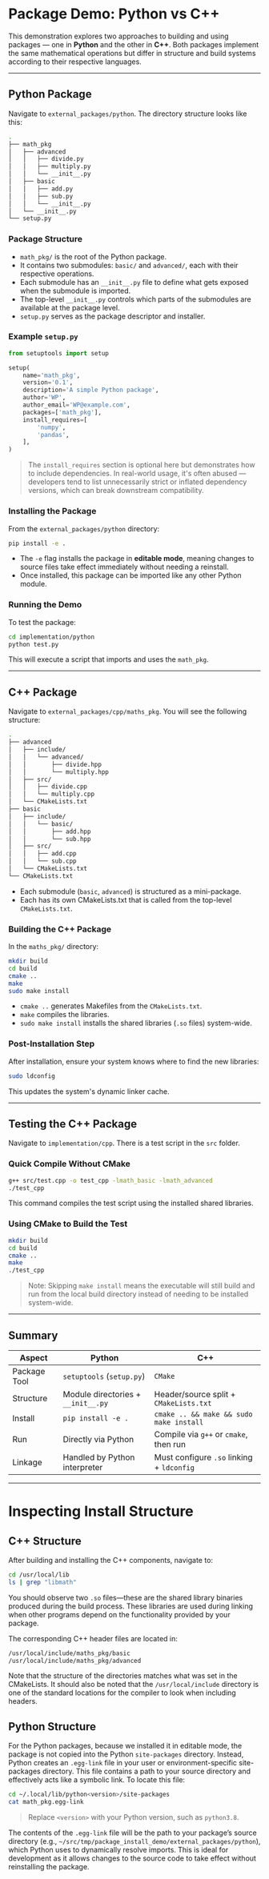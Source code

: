 <!-- # Package Demo

We will look at two ways of using packages. The first is with python and the second is with C++. Both of these packages have the same content in them, just in different languages.

## Python
Navigate to `external_packages/python`. In here you will see this:
```bash
.
├── math_pkg
│   ├── advanced
│   │   ├── divide.py
│   │   ├── __init__.py
│   │   └── multiply.py
│   ├── basic
│   │   ├── add.py
│   │   ├── __init__.py
│   │   └── sub.py
│   └── __init__.py
└── setup.py
```
In this we have 1 package that has two sub-modules. Each of the python files have the implementations of the functions that will be a part of this package. The `__init__.py` files in each submodule say what will be exposed when we turn this into a package (sometimes we don't want everything). The whole `math_pkg` itself has its own init that is used to expose the elements from the subpackage that need to be exposed. The `setup.py` is the descriptor of the package itself. It acts kind of like an XML descriptor, defining the name, author, version... 
```bash
from setuptools import setup

setup(
    name='math_pkg',
    version='0.1',
    description='A simple Python package',
    author='WP',
    author_email='WP@example.com',
    packages=['math_pkg'],
    install_requires=[
        'numpy',
        'pandas',
    ],
)
```
Note the install requires is not needed for this packages but is put there as an example. This is especially useful for specifying versions of requirements.

One annoying quirk or python is the use of `pip`. Most programers do not use rigorous methods when testing their install requirements and often put whatever version they have on their system for the dependencies when much older versions will suffice. This causes issues as `pip` tends to auto update these libraries which is often undesirable. 

To install the package, when in the `math_pkg` directory, run:
```bash
pip install -e .
```
This is saying, install the package in the current directory with edit perms, meaning that you don't need to reinstall the library after each edit.

This library can then be accessed as if it were any other library. If you navigate to `implementation/python`, you can run the python script which imports the package and uses it.

## C++
C++ is a bit more complicated. First lets cover CMakeLists.txt:
### CMakeLists.txt
These are the more modern version of MakeFiles. Once you have written your CMakeList, your workflow to build becomes:
```bash
mkdir build                  # Make a build directory
cd build                     
cmake ..                     # Compile the CMakeLists into a Makefile
make                         # Build the executable
sudo make install            # Install the executable
```

### C++ Packages
Once again, navigate to `external_packages/cpp/maths_pkg/`. In this directory you will see:
```bash
.
├── advanced
│   ├── CMakeLists.txt
│   ├── include
│   │   └── advanced
│   │       ├── divide.hpp
│   │       └── multiply.hpp
│   └── src
│       ├── divide.cpp
│       └── multiply.cpp
├── basic
│   ├── CMakeLists.txt
│   ├── include
│   │   └── basic
│   │       ├── add.hpp
│   │       └── sub.hpp
│   └── src
│       ├── add.cpp
│       └── sub.cpp
└── CMakeLists.txt
```
In here we can see the two sub modules in the one main package. Each submodule acts as its own package when installed given the way we have named everything. The top level CMakeLists simply calls each of the sub modules which in turn build their packages.

Again, the build procedure, if in the `maths_pkg/` directory is:
```bash
mkdir build                  # Make a build directory
cd build                     
cmake ..                     # Compile the CMakeLists into a Makefile
make                         # Build the executable
sudo make install            # Install the executable
```
Once the package has been installed, you need to update the system cache. At this stage, if you try to run the files they will compile as you can see the headers, but the system doesn't know where to find the `.so` files for their implementation. To do this, run:
```bash
sudo ldconfig
```

Then, to test this, navigate to `implementation/cpp`. You will see an `/src` with the test script. This can be run and compiled directly from the command line with:
```bash
g++ test.cpp -o test_cpp -lmath_basic -lmath_advanced
```
And run the resulting executable. 

Alternatively you can build it using the CMakeLists following the same process:
```bash
mkdir build                  # Make a build directory
cd build                     
cmake ..                     # Compile the CMakeLists into a Makefile
make                         # Build the executable
```
Note: without running `sudo make install` we can see the executable in the build directory and can run it. we are just not installing it to the system.

 -->


#  Package Demo: Python vs C++

This demonstration explores two approaches to building and using packages — one in **Python** and the other in **C++**. Both packages implement the same mathematical operations but differ in structure and build systems according to their respective languages.

---

##  Python Package

Navigate to `external_packages/python`. The directory structure looks like this:

```bash
.
├── math_pkg
│   ├── advanced
│   │   ├── divide.py
│   │   ├── multiply.py
│   │   └── __init__.py
│   ├── basic
│   │   ├── add.py
│   │   ├── sub.py
│   │   └── __init__.py
│   └── __init__.py
└── setup.py
```

### Package Structure

* `math_pkg/` is the root of the Python package.
* It contains two submodules: `basic/` and `advanced/`, each with their respective operations.
* Each submodule has an `__init__.py` file to define what gets exposed when the submodule is imported.
* The top-level `__init__.py` controls which parts of the submodules are available at the package level.
* `setup.py` serves as the package descriptor and installer.

### Example `setup.py`

```python
from setuptools import setup

setup(
    name='math_pkg',
    version='0.1',
    description='A simple Python package',
    author='WP',
    author_email='WP@example.com',
    packages=['math_pkg'],
    install_requires=[
        'numpy',
        'pandas',
    ],
)
```

>  The `install_requires` section is optional here but demonstrates how to include dependencies. In real-world usage, it's often abused — developers tend to list unnecessarily strict or inflated dependency versions, which can break downstream compatibility.

### Installing the Package

From the `external_packages/python` directory:

```bash
pip install -e .
```

* The `-e` flag installs the package in **editable mode**, meaning changes to source files take effect immediately without needing a reinstall.
* Once installed, this package can be imported like any other Python module.

### Running the Demo

To test the package:

```bash
cd implementation/python
python test.py
```

This will execute a script that imports and uses the `math_pkg`.

---

##  C++ Package

Navigate to `external_packages/cpp/maths_pkg`. You will see the following structure:

```bash
.
├── advanced
│   ├── include/
│   │   └── advanced/
│   │       ├── divide.hpp
│   │       └── multiply.hpp
│   ├── src/
│   │   ├── divide.cpp
│   │   └── multiply.cpp
│   └── CMakeLists.txt
├── basic
│   ├── include/
│   │   └── basic/
│   │       ├── add.hpp
│   │       └── sub.hpp
│   ├── src/
│   │   ├── add.cpp
│   │   └── sub.cpp
│   └── CMakeLists.txt
└── CMakeLists.txt
```

* Each submodule (`basic`, `advanced`) is structured as a mini-package.
* Each has its own CMakeLists.txt that is called from the top-level `CMakeLists.txt`.

### Building the C++ Package

In the `maths_pkg/` directory:

```bash
mkdir build
cd build
cmake ..
make
sudo make install
```

* `cmake ..` generates Makefiles from the `CMakeLists.txt`.
* `make` compiles the libraries.
* `sudo make install` installs the shared libraries (`.so` files) system-wide.

### Post-Installation Step

After installation, ensure your system knows where to find the new libraries:

```bash
sudo ldconfig
```

This updates the system's dynamic linker cache.

---

##  Testing the C++ Package

Navigate to `implementation/cpp`. There is a test script in the `src` folder.

### Quick Compile Without CMake

```bash
g++ src/test.cpp -o test_cpp -lmath_basic -lmath_advanced
./test_cpp
```

This command compiles the test script using the installed shared libraries.

### Using CMake to Build the Test

```bash
mkdir build
cd build
cmake ..
make
./test_cpp
```

>  Note: Skipping `make install` means the executable will still build and run from the local build directory instead of needing to be installed system-wide.

---

## Summary

| Aspect       | Python                             | C++                                       |
| ------------ | ---------------------------------- | ----------------------------------------- |
| Package Tool | `setuptools` (`setup.py`)          | `CMake`                                   |
| Structure    | Module directories + `__init__.py` | Header/source split + `CMakeLists.txt`    |
| Install      | `pip install -e .`                 | `cmake .. && make && sudo make install`   |
| Run          | Directly via Python                | Compile via `g++` or `cmake`, then run    |
| Linkage      | Handled by Python interpreter      | Must configure `.so` linking + `ldconfig` |

---

# Inspecting Install Structure
## C++ Structure
After building and installing the C++ components, navigate to:
```bash
cd /usr/local/lib
ls | grep "libmath"
```
You should observe two `.so` files—these are the shared library binaries produced during the build process. These libraries are used during linking when other programs depend on the functionality provided by your package.

The corresponding C++ header files are located in:
```bash
/usr/local/include/maths_pkg/basic
/usr/local/include/maths_pkg/advanced
```
Note that the structure of the directories matches what was set in the CMakeLists. It should also be noted that the `/usr/local/include` directory is one of the standard locations for the compiler to look when including headers.

## Python Structure
For the Python packages, because we installed it in editable mode, the package is not copied into the Python `site-packages` directory. Instead, Python creates an `.egg-link` file in your user or environment-specific site-packages directory. This file contains a path to your source directory and effectively acts like a symbolic link. To locate this file:
```bash
cd ~/.local/lib/python<version>/site-packages
cat math_pkg.egg-link
```
> Replace `<version>` with your Python version, such as `python3.8`. 

The contents of the `.egg-link` file will be the path to your package’s source directory (e.g., `~/src/tmp/package_install_demo/external_packages/python`), which Python uses to dynamically resolve imports. This is ideal for development as it allows changes to the source code to take effect without reinstalling the package.

